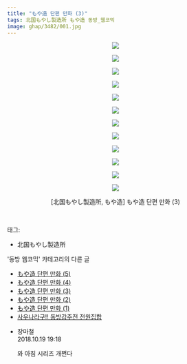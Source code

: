 ```yaml
---
title: "もや造 단편 만화 (3)"
tags: 北国もやし製造所 もや造 동방_웹코믹
image: ghap/3482/001.jpg
---
```

<div class="article">
<p style="text-align: center; clear: none; float: none;"><img src="{{ site.nasurl }}/ghap/3482/001.jpg"/></p>
<p style="text-align: center; clear: none; float: none;"><img src="{{ site.nasurl }}/ghap/3482/002.jpg"/></p>
<p style="text-align: center; clear: none; float: none;"><img src="{{ site.nasurl }}/ghap/3482/003.jpg"/></p>
<p style="text-align: center; clear: none; float: none;"><img src="{{ site.nasurl }}/ghap/3482/004.jpg"/></p>
<p style="text-align: center; clear: none; float: none;"><img src="{{ site.nasurl }}/ghap/3482/005.jpg"/></p>
<p style="text-align: center; clear: none; float: none;"><img src="{{ site.nasurl }}/ghap/3482/006.jpg"/></p>
<p style="text-align: center; clear: none; float: none;"><img src="{{ site.nasurl }}/ghap/3482/007.jpg"/></p>
<p style="text-align: center; clear: none; float: none;"><img src="{{ site.nasurl }}/ghap/3482/008.jpg"/></p>
<p style="text-align: center; clear: none; float: none;"><img src="{{ site.nasurl }}/ghap/3482/009.jpg"/></p>
<p style="text-align: center; clear: none; float: none;"><img src="{{ site.nasurl }}/ghap/3482/010.jpg"/></p>
<p style="text-align: center; clear: none; float: none;"><img src="{{ site.nasurl }}/ghap/3482/011.jpg"/></p>
<p style="text-align: center; clear: none; float: none;"><img src="{{ site.nasurl }}/ghap/3482/012.jpg"/></p>
<p style="text-align: center; clear: none; float: none;">[北国もやし製造所, もや造] もや造 단편 만화 (3)</p>
<p><br/></p>
</div><div class="tagTrail">
<p>태그: </p>
<ul>
<li>北国もやし製造所</li>
</ul>
</div><div class="another">
<p>'동방 웹코믹' 카테고리의 다른 글</p>
<ul>
<li><a href="/2017-06-24-ghap_3484">もや造 단편 만화 (5)</a></li>
<li><a href="/2017-06-22-ghap_3483">もや造 단편 만화 (4)</a></li>
<li><a href="/2017-06-22-ghap_3482">もや造 단편 만화 (3)</a></li>
<li><a href="/2017-06-22-ghap_3481">もや造 단편 만화 (2)</a></li>
<li><a href="/2017-06-22-ghap_3480">もや造 단편 만화 (1)</a></li>
<li><a href="/2017-06-22-ghap_3477">사우나라구!! 동방감주전 전원집합</a></li>
</ul>
</div><div class="cb_module cb_fluid">
<div class="cb_wrt cb_profile">
<div class="comment">
<ul>
<li class="cb_thumb_off" id="comment15358424">
<div class="cb_comment_area">
<div class="cb_info_area">
<div class="cb_section">
<span class="cb_nick_name">장마철</span>
</div>
<div class="cb_section">
<span class="cb_date">2018.10.19 19:18 </span>
</div>
</div>
<div class="cb_dsc_comment">
<p class="cb_dsc">
											와 아침 시리즈 개쩐다
										</p>
</div>
</div></li>
</ul>
</div>
</div><!-- commentList close -->
</div>